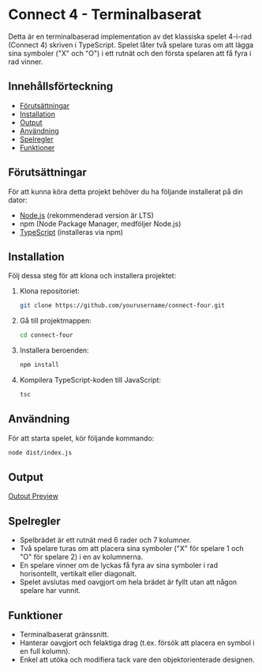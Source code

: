 # Connect 4 - Terminalbaserat

Detta är en terminalbaserad implementation av det klassiska spelet 4-i-rad (Connect 4) skriven i TypeScript. Spelet låter två spelare turas om att lägga sina symboler ("X" och "O") i ett rutnät och den första spelaren att få fyra i rad vinner.

## Innehållsförteckning

- [Förutsättningar](#förutsättningar)
- [Installation](#installation)
- [Output](#output)
- [Användning](#användning)
- [Spelregler](#spelregler)
- [Funktioner](#funktioner)

## Förutsättningar

För att kunna köra detta projekt behöver du ha följande installerat på din dator:

- [Node.js](https://nodejs.org/) (rekommenderad version är LTS)
- npm (Node Package Manager, medföljer Node.js)
- [TypeScript](https://www.typescriptlang.org/) (installeras via npm)

## Installation

Följ dessa steg för att klona och installera projektet:

1. Klona repositoriet:

    ```bash
    git clone https://github.com/yourusername/connect-four.git
    ```

2. Gå till projektmappen:

    ```bash
    cd connect-four
    ```

3. Installera beroenden:

    ```bash
    npm install
    ```

4. Kompilera TypeScript-koden till JavaScript:

    ```bash
    tsc
    ```

## Användning

För att starta spelet, kör följande kommando:

```bash
node dist/index.js
```

## Output
[Outout Preview](./images/image.png)

## Spelregler
- Spelbrädet är ett rutnät med 6 rader och 7 kolumner.
- Två spelare turas om att placera sina symboler ("X" för spelare 1 och "O" för spelare 2) i en av kolumnerna.
- En spelare vinner om de lyckas få fyra av sina symboler i rad horisontellt, vertikalt eller diagonalt.
- Spelet avslutas med oavgjort om hela brädet är fyllt utan att någon spelare har vunnit.

## Funktioner
- Terminalbaserat gränssnitt.
- Hanterar oavgjort och felaktiga drag (t.ex. försök att placera en symbol i en full kolumn).
- Enkel att utöka och modifiera tack vare den objektorienterade designen.

